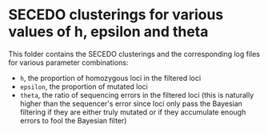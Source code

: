 # SECEDO clusterings for various values of h, epsilon and theta

This folder contains the SECEDO clusterings and the corresponding log files for various parameter combinations:
  - `h`, the proportion of homozygous loci in the filtered loci
  - `epsilon`, the proportion of mutated loci
  - `theta`, the ratio of sequencing errors in the filtered loci (this is naturally higher than the sequencer's 
    error since loci only pass the Bayesian filtering if they are either truly mutated or if they accumulate enough 
    errors to fool the Bayesian filter)
